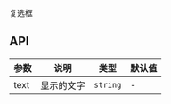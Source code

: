 复选框

## API

| 参数 | 说明       | 类型     | 默认值 |
| ---- | ---------- | -------- | ------ |
| text | 显示的文字 | `string` | -      |

